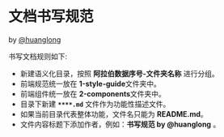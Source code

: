 # 文档书写规范

by [@huanglong](https://github.com/huanglong6828)

书写文档规则如下:

- 新建语义化目录，按照 **阿拉伯数据序号-文件夹名称** 进行分组。
- 前端规范统一放在 **1-style-guide**文件夹中。
- 前端组件统一放在 **2-components**文件夹中。
- 目录下新建 **`****.md`** 文件作为功能性描述文件。
- 如果当前目录代表整体功能，文件名只能为 **README.md**。
- 文件内容标题下添加作者，例如：**书写规范 by @huanglong** 。
